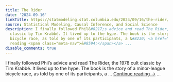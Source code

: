 ```yaml
---
title: The Rider
date: '2024-09-16'
linkTitle: https://statmodeling.stat.columbia.edu/2024/09/16/the-rider/
source: Statistical Modeling, Causal Inference, and Social Science
description: I finally followed Phil&#8217;s advice and read The Rider, the 1978 cult
  classic by Tim Krabbé. It lived up to the hype. The book is the story of a minor-league
  bicycle race, as told by one of its participants, a &#8230; <a href="https://statmodeling.stat.columbia.edu/2024/09/16/the-rider/">Continue
  reading <span class="meta-nav">&#8594;</span></a> ...
disable_comments: true
---
```

I finally followed Phil&#8217;s advice and read The Rider, the 1978 cult classic by Tim Krabbé. It lived up to the hype. The book is the story of a minor-league bicycle race, as told by one of its participants, a &#8230; <a href="https://statmodeling.stat.columbia.edu/2024/09/16/the-rider/">Continue reading <span class="meta-nav">&#8594;</span></a> ...